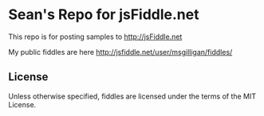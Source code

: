 Sean's Repo for jsFiddle.net
============================

This repo is for posting samples to http://jsFiddle.net

My public fiddles are here http://jsfiddle.net/user/msgilligan/fiddles/

License
-------
Unless otherwise specified, fiddles are licensed under the terms of the MIT License.

